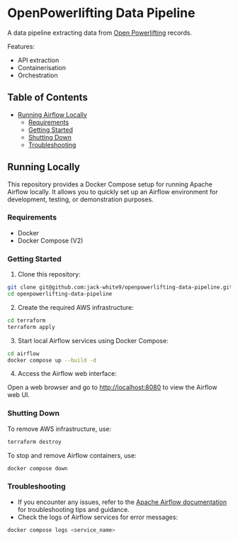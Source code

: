 # OpenPowerlifting Data Pipeline

A data pipeline extracting data from [Open Powerlifting](https://www.openpowerlifting.org/) records.

Features:

- API extraction
- Containerisation
- Orchestration

## Table of Contents

- [Running Airflow Locally](#running-airflow-locally)
  - [Requirements](#requirements)
  - [Getting Started](#getting-started)
  - [Shutting Down](#shutting-down)
  - [Troubleshooting](#troubleshooting)

## Running Locally

This repository provides a Docker Compose setup for running Apache Airflow locally. It allows you to quickly set up an Airflow environment for development, testing, or demonstration purposes.

### Requirements

- Docker
- Docker Compose (V2)

### Getting Started

1. Clone this repository:

```sh
git clone git@github.com:jack-white9/openpowerlifting-data-pipeline.git
cd openpowerlifting-data-pipeline
```

2. Create the required AWS infrastructure:

```sh
cd terraform
terraform apply
```

3. Start local Airflow services using Docker Compose:

```sh
cd airflow
docker compose up --build -d
```

4. Access the Airflow web interface:

Open a web browser and go to [http://localhost:8080](http://localhost:8080) to view the Airflow web UI.

### Shutting Down

To remove AWS infrastructure, use:

```sh
terraform destroy
```

To stop and remove Airflow containers, use:

```sh
docker compose down
```

### Troubleshooting

- If you encounter any issues, refer to the [Apache Airflow documentation](https://airflow.apache.org/docs/apache-airflow/stable/index.html) for troubleshooting tips and guidance.
- Check the logs of Airflow services for error messages:

```sh
docker compose logs <service_name>
```
